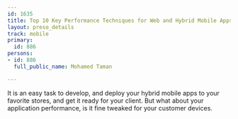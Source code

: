 ```yaml
---
id: 1635
title: Top 10 Key Performance Techniques for Web and Hybrid Mobile Apps
layout: preso_details
track: mobile
primary:
  id: 886
persons:
- id: 886
  full_public_name: Mohamed Taman

---
```

It is an easy task to develop, and deploy your hybrid mobile apps to your favorite stores, and get it ready for your client. But what about your application performance, is it fine tweaked for your customer devices.
